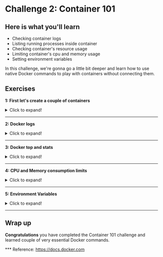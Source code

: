 # Challenge 2: Container 101

## Here is what you'll learn
- Checking container logs
- Listing running processes inside container
- Checking container's resource usage
- Limiting container's cpu and memory usage
- Setting environment variables

In this challenge, we're gonna go a little bit deeper and learn how to use native Docker commands to play with containers without connecting them. 

## Exercises


**1: First let's create a couple of containers**
<details>
  <summary>Click to expand!</summary>

Open your terminal and type: 
```shell
$ docker container run -d --name con1 -p 80:80 nginx 
```
Output will be something like:
```shell
501ff8e64847a6ac9510761f42a3c1ebe2aee20f0e3e78752d04056eb941a8c1
 ```

We have created a container called ```con1``` with ```-d``` option from the image ```nginx:latest```. As you remember, -d means run it in background. Nginx is an open source reverse proxy-webserver daemon. When you create a container from that image, nginx webserver daemon runs and starts to listen on tcp port 80. Nginx is a service, not one time application, so when it starts, it continues to run. Hence, container is up and running too. With ```-p 80:80``` option, we instructed to Docker that we want to forward host's TCP 80 port to container's TCP 80 port. Any request that reaches to host's 80 port will be forwarded to the container. If you open a web browser on the host and type ```http://127.0.0.1```, you'll access to the website running inside this container. We'll come to network details later.

<img src="./img/nginx.png">

 Now let's keep this container as is and create another one. This time we're gonna create a task container. One time application will start when container will start, it will do its own thing and close, so the container will close too. We're gonna run this container detached too. 

Type: 
```shell
$  docker run -d --name con2 chuanwen/cowsay
```
Output will be something like:
```shell
Unable to find image 'chuanwen/cowsay:latest' locally
latest: Pulling from chuanwen/cowsay
99ad4e3ced4d: Pull complete
ec5a723f4e2a: Pull complete
2a175e11567c: Pull complete
8d26426e95e0: Pull complete
46e451596b7c: Pull complete
c337767f8c73: Pull complete
Digest: sha256:1f7a652a47fe7311c7e201644d44682e11e7ae4d3d7b03c1ce5c0df164de205c
Status: Downloaded newer image for chuanwen/cowsay:latest
385b768034d531ca050b0334f359cc29cfa3077d479a143634fe23b1acf4c55e
 ```

We've created 2 containers named ```con1``` and ```con2```. Con1 is still running but con2 is exited because the running process inside container done its job and exited. Let's check them.

Type: 
```shell
$  docker ps -a
```
Output will be something like:
```shell
CONTAINER ID        IMAGE               COMMAND                  CREATED             STATUS                    PORTS                NAMES
385b768034d5        chuanwen/cowsay     "/bin/sh -c '/usr/ga…"   11 hours ago        Exited (0) 1 hour ago                        con2
501ff8e64847        nginx               "/docker-entrypoint.…"   11 hours ago        Up 1 hour               0.0.0.0:80->80/tcp   con1
 ```

Don't delete these containers now, we need them on the next exercise. 
</details>

***
**2: Docker logs**
<details>
  <summary>Click to expand!</summary>

We've created 2 containers a few minutes ago. We've created them with ```-d``` option which allowed us to run them in the background. But therefore, we couldn't see any messages or logs generated by these containers. Now it's time to see what's going on. Let start with ```con2``` and the command that we will use is ```docker logs```

Type: 
```shell
$  docker logs con2
```
Output will be something like:
```shell
 ________________________________________
/ No one so thoroughly appreciates the   \
| value of constructive criticism as the |
| one who's giving it.                   |
|                                        |
\ -- Hal Chadwick                        /
 ----------------------------------------
        \   ^__^
         \  (oo)\_______
            (__)\       )\/\
                ||----w |
                ||     ||
 ```

 The cow said some wise things :) But, when did it say these? To learn that, we can use ```-t``` option, which also adds timestamps to each generated log line.

 Type: 
```shell
$  docker logs -t con2
```
Output will be something like:
```shell
2020-06-03T00:46:16.592712600Z  ________________________________________
2020-06-03T00:46:16.592752800Z / No one so thoroughly appreciates the   \
2020-06-03T00:46:16.592755800Z | value of constructive criticism as the |
2020-06-03T00:46:16.592757700Z | one who's giving it.                   |
2020-06-03T00:46:16.592759500Z |                                        |
2020-06-03T00:46:16.592761300Z \ -- Hal Chadwick                        /
2020-06-03T00:46:16.592763200Z  ----------------------------------------
2020-06-03T00:46:16.592765200Z         \   ^__^
2020-06-03T00:46:16.592767200Z          \  (oo)\_______
2020-06-03T00:46:16.592769100Z             (__)\       )\/\
2020-06-03T00:46:16.592771100Z                 ||----w |
2020-06-03T00:46:16.592773000Z                 ||     ||
 ```

What if this was a long log and we just wanted to see last couple of lines instead of whole log output? We can use ```--tail``` option for that. 

Type: 
```shell
$  docker logs --tail 5 con2
```
Output will be something like:
```shell
        \   ^__^
         \  (oo)\_______
            (__)\       )\/\
                ||----w |
                ||     ||
```

Let's start playing with ```con1```. Con1 is a nginx web daemon and it's running at the moment. Sometimes you want to check the logs live, while things are happening. To be able to do that, we can use ```-f``` option. This allows us to attach to the log and follow it in real time. First; 


Type: 
```shell
$  docker logs -f con1
```
Output will be something like:
```shell
/docker-entrypoint.sh: /docker-entrypoint.d/ is not empty, will attempt to perform configuration
/docker-entrypoint.sh: Looking for shell scripts in /docker-entrypoint.d/
/docker-entrypoint.sh: Launching /docker-entrypoint.d/10-listen-on-ipv6-by-default.sh
10-listen-on-ipv6-by-default.sh: Getting the checksum of /etc/nginx/conf.d/default.conf
10-listen-on-ipv6-by-default.sh: Enabled listen on IPv6 in /etc/nginx/conf.d/default.conf
/docker-entrypoint.sh: Launching /docker-entrypoint.d/20-envsubst-on-templates.sh
/docker-entrypoint.sh: Configuration complete; ready for start up
172.17.0.1 - - [03/Aug/2020:00:54:51 +0000] "GET / HTTP/1.1" 200 612 "-" "Mozilla/5.0 (Windows NT 10.0; Win64; x64) AppleWebKit/537.36 (KHTML, like Gecko) Chrome/84.0.4147.105 Safari/537.36 Edg/84.0.522.50" "-"
2020/06/03 00:54:51 [error] 28#28: *1 open() "/usr/share/nginx/html/favicon.ico" failed (2: No such file or directory), client: 172.17.0.1, server: localhost, request: "GET /favicon.ico HTTP/1.1", host: "127.0.0.1", referrer: "http://127.0.0.1/"
172.17.0.1 - - [03/Jun/2020:00:54:51 +0000] "GET /favicon.ico HTTP/1.1" 404 555 "http://127.0.0.1/" "Mozilla/5.0 (Windows NT 10.0; Win64; x64) AppleWebKit/537.36 (KHTML, like Gecko) Chrome/84.0.4147.105 Safari/537.36 Edg/84.0.522.50" "-"
172.17.0.1 - - [03/Jun/2020:10:45:47 +0000] "GET / HTTP/1.1" 304 0 "-" "Mozilla/5.0 (Windows NT 10.0; Win64; x64) AppleWebKit/537.36 (KHTML, like Gecko) Chrome/84.0.4147.105 Safari/537.36 Edg/84.0.522.50" "-"
```

Now we're attached to the log. Open a browser and visit ```http://127.0.0.1``` and refresh the page couple of times. Then turn back to terminal and you'll see new logs generated. You can follow them in real time. You can cut the connection to the log by typing ```CTRL + C``` when you're done. 
</details>

***
**3: Docker top and stats**
<details>
  <summary>Click to expand!</summary>

In this exercise, we'll take a look at ```docker stats``` and ```docker top``` commands. First let's get started with ```docker top```. This command allows us to check which processes are running in a container. It's equivilant of ```ps``` Linux command but you don't need connect to execute this. Instead of that you can get the same result with ```docker top```. Let's try it on ```con1```, which is still running. 

Type: 
```shell
$  docker top con1
```
Output will be something like:
```shell
PID                 USER                TIME                COMMAND
2345                root                0:00                nginx: master process nginx -g daemon off;
2404                101                 0:00                nginx: worker process
```

But if you execute the same command for ```con2``` you're gonna get an error because ```con2``` is not up and running at the moment. 

Type: 
```shell
$  docker top con2
```
Output will be something like:
```shell
Error response from daemon: Container 385b768034d531ca050b0334f359cc29cfa3077d479a143634fe23b1acf4c55e is not running
```

That was the way how we can see running processes in the container. Now it's time to check container's resource usage. For that, we're gonna use ```docker stats``` command. If you type ```docker stats``` without any option, it'll start showing all the running containers' resource usage stats. But you can also just check single container's resource usage by adding container name or id to the command, something like ```docker stats con1```. Let's try that.  

Type: 
```shell
$  docker stats con1
```
Output will be something like:
```shell
CONTAINER ID        NAME                CPU %               MEM USAGE / LIMIT     MEM %               NET I/O             BLOCK I/O           PIDS
501ff8e64847        con1                0.00%               3.918MiB / 7.574GiB   0.05%               8.9kB / 5.27kB      0B / 0B             2
```

```CTRL + C```  will allow you to turn back to terminal from this view. 
</details>

***
**4: CPU and Memory consumption limits**
<details>
  <summary>Click to expand!</summary>

It isn't wise to run any container on any production system without limiting its cpu and memory usage. If we don't limit container's memory and cpu usage, due to a faulty process or load, container may start using all the system resources of the host where it's running. This means that all the other containers and processes on that node would crash. Docker allows us to limit any container's memory and cpu usage. Memory part is relatively easy. You can specify maximum amount of ram that container can access. For example ```--memory=512M``` option dedicates 512 Megabyte of Ram. Memory option takes a positive integer, followed by a suffix of b, k, m, g, to indicate bytes, kilobytes, megabytes, or gigabytes. Also you can use ```--memory-swap``` option to set the amount of memory this container is allowed to swap to disk. Let's try to create a new container with restricted memory. 

Type: 
```shell
$  docker container run -d --memory=512M --name con3 nginx
```
Output will be something like:
```shell
9d9980bc1ba2dcbc72d30a1b62b4c69c9f0ba1c745a6ba7a098a1a9811068742
```

You may use ```docker stats con3``` command to see that container started with limited memory. 

<img src="./img/conmemory.png">

As said, memory is relatively easy. Actually limiting the cpu is also easy but there isn't something like "just access to 200 Mhz of the CPU" :). Cpu limits are not the same as memory limits. You can't specify amount of the CPU power. Instead of that, you can only specify which cpu core that container can access or not. If you don't specify that, by default, any container can access to all cpu cores of the host. ```–cpus``` option allows us to limit maximum number of cores that container can access. For example, ```–cpus=“3”``` means that container can only access 3 cpu cores of the host. There is another option which is ```--cpuset-cpus=```. This allows us to restrict the container to specific cpu cores. For example, ```--cpuset-cpus=“1,3”```  means that container can only use core number 1 and core number 3 on that host. Let's try these and create 2 new containers with limited cpu.

Type: 
```shell
$ docker container run -d --cpus="3" --name con4 nginx
```
Output will be something like:
```shell
fba14e8a88ffa8f85ed904dd72901fd30da80bb9fe47bcac0ff4a4d44f385cfe
```

Type: 
```shell
$ docker container run -d --cpuset-cpus="1,3" --name con5 nginx
```
Output will be something like:
```shell
2f1e7477a628c8ae3084166759987ead5456641451a03450cd7fcbcb1004afb9
```
</details>

***
**5: Environment Variables**
<details>
  <summary>Click to expand!</summary>

> An environment variable is a dynamic-named value that can affect the way running processes will behave on a computer. They are part of the environment in which a process runs. For example, a running process can query the value of the TEMP environment variable to discover a suitable location to store temporary files, or the HOME or USERPROFILE variable to find the directory structure owned by the user running the process. *Wikipedia

Docker allows us to set environment variables in containers while creating them. There are 2 ways to set environment variables in a container. First one is ```--env``` option. Type ```--env``` and after that set the key=value. This creates the key as an environment variable and sets the value as its value. You can use multiple ```--env``` options to set multiple environment variables. But if you need to set long list of environment variables, you may create a file and put all the key=value pairs in it and use ```--env-file``` option to set all of these environment variables as bulk. It's now time to try that. First, we're gonna create a new container from ubuntu image. While doing that, we'll set couple of enviroment variables. And instead of the default application, we're gonna instruct to run ```printenv``` command and this will list all the enviroment variables of this container. 

Type: 
```shell
$ docker container run --name env_test1  --env KEY1=value --env name=test --env database_server=test.contoso.com ubuntu printenv
```
Output will be something like:
```shell
PATH=/usr/local/sbin:/usr/local/bin:/usr/sbin:/usr/bin:/sbin:/bin
HOSTNAME=7d4d2c92c617
KEY1=value
name=test
database_server=test.contoso.com
HOME=/root
```

We've created a new container named ```env_test``` and set 3 new enviroment variables. But instead of setting these one by one, we could create a file and put all the key=value pairs in it and use ```--env-file``` option to set all of these environment variables as bulk. Let's try that. First create a file named ```env.list``` and put these enviroment variables in it line by line and save the file.  
```shell
KEY1=value
name=test
database_server=test.contoso.com
```

Open the terminal and cd to folder where you saved this file. 

Type: 
```shell
$ docker container run --name env_test2  --env-file .\env.list ubuntu printenv
```
Output will be something like:
```shell
PATH=/usr/local/sbin:/usr/local/bin:/usr/sbin:/usr/bin:/sbin:/bin
HOSTNAME=070f264ef277
KEY1=value
name=test
database_server=test.contoso.com
HOME=/root
```
Let's delete containers that have been created so far

Type: 
```shell
$ docker container rm -f con1 con2 con3 con4 con5 env_test1 env_test2
```
Output will be something like:
```shell
con1
con2
con3
con4
con5
env_test1
env_test2
```
</details>

***
## Wrap up

__Congratulations__ you have completed the Container 101 challenge and learned couple of very essential Docker commands.

*** Reference: https://docs.docker.com